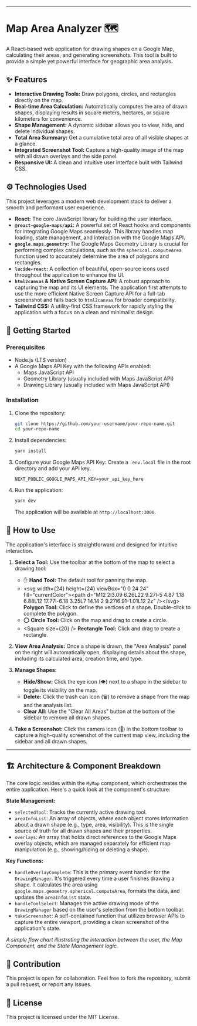 -----

# Map Area Analyzer 🗺️

A React-based web application for drawing shapes on a Google Map, calculating their areas, and generating screenshots. This tool is built to provide a simple yet powerful interface for geographic area analysis.

## ✨ Features

  * **Interactive Drawing Tools:** Draw polygons, circles, and rectangles directly on the map.
  * **Real-time Area Calculation:** Automatically computes the area of drawn shapes, displaying results in square meters, hectares, or square kilometers for convenience.
  * **Shape Management:** A dynamic sidebar allows you to view, hide, and delete individual shapes.
  * **Total Area Summary:** Get a cumulative total area of all visible shapes at a glance.
  * **Integrated Screenshot Tool:** Capture a high-quality image of the map with all drawn overlays and the side panel.
  * **Responsive UI:** A clean and intuitive user interface built with Tailwind CSS.

## ⚙️ Technologies Used

This project leverages a modern web development stack to deliver a smooth and performant user experience.

  * **React:** The core JavaScript library for building the user interface.
  * **`@react-google-maps/api`:** A powerful set of React hooks and components for integrating Google Maps seamlessly. This library handles map loading, state management, and interaction with the Google Maps API.
  * **`google.maps.geometry`:** The Google Maps Geometry Library is crucial for performing complex calculations, such as the `spherical.computeArea` function used to accurately determine the area of polygons and rectangles.
  * **`lucide-react`:** A collection of beautiful, open-source icons used throughout the application to enhance the UI.
  * **`html2canvas` & Native Screen Capture API:** A robust approach to capturing the map and its UI elements. The application first attempts to use the more efficient Native Screen Capture API for a full-tab screenshot and falls back to `html2canvas` for broader compatibility.
  * **Tailwind CSS:** A utility-first CSS framework for rapidly styling the application with a focus on a clean and minimalist design.

## 🚀 Getting Started

### Prerequisites

  * Node.js (LTS version)
  * A Google Maps API Key with the following APIs enabled:
      * Maps JavaScript API
      * Geometry Library (usually included with Maps JavaScript API)
      * Drawing Library (usually included with Maps JavaScript API)

### Installation

1.  Clone the repository:

    ```bash
    git clone https://github.com/your-username/your-repo-name.git
    cd your-repo-name
    ```

2.  Install dependencies:

    ```bash
    yarn install
    ```

3.  Configure your Google Maps API Key:
    Create a `.env.local` file in the root directory and add your API key.

    ```
    NEXT_PUBLIC_GOOGLE_MAPS_API_KEY=your_api_key_here
    ```

4.  Run the application:

    ```bash
    yarn dev
    ```

    The application will be available at `http://localhost:3000`.

## 🎨 How to Use

The application's interface is straightforward and designed for intuitive interaction.

1.  **Select a Tool:** Use the toolbar at the bottom of the map to select a drawing tool:

      * ✋ **Hand Tool:** The default tool for panning the map.
      * \<svg width={24} height={24} viewBox="0 0 24 24" fill="currentColor"\>\<path d="M12 2l3.09 6.26L22 9.27l-5 4.87 1.18 6.88L12 17.77l-6.18 3.25L7 14.14 2 9.27l6.91-1.01L12 2z" /\>\</svg\> **Polygon Tool:** Click to define the vertices of a shape. Double-click to complete the polygon.
      * ⭕ **Circle Tool:** Click on the map and drag to create a circle.
      * \<Square size={20} /\> **Rectangle Tool:** Click and drag to create a rectangle.

2.  **View Area Analysis:** Once a shape is drawn, the "Area Analysis" panel on the right will automatically open, displaying details about the shape, including its calculated area, creation time, and type.

3.  **Manage Shapes:**

      * **Hide/Show:** Click the eye icon (👁️) next to a shape in the sidebar to toggle its visibility on the map.
      * **Delete:** Click the trash can icon (🗑️) to remove a shape from the map and the analysis list.
      * **Clear All:** Use the "Clear All Areas" button at the bottom of the sidebar to remove all drawn shapes.

4.  **Take a Screenshot:** Click the camera icon (📸) in the bottom toolbar to capture a high-quality screenshot of the current map view, including the sidebar and all drawn shapes.

-----

## 🏗️ Architecture & Component Breakdown

The core logic resides within the `MyMap` component, which orchestrates the entire application. Here's a quick look at the component's structure:

**State Management:**

  * `selectedTool`: Tracks the currently active drawing tool.
  * `areaInfoList`: An array of objects, where each object stores information about a drawn shape (e.g., type, area, visibility). This is the single source of truth for all drawn shapes and their properties.
  * `overlays`: An array that holds direct references to the Google Maps overlay objects, which are managed separately for efficient map manipulation (e.g., showing/hiding or deleting a shape).

**Key Functions:**

  * `handleOverlayComplete`: This is the primary event handler for the `DrawingManager`. It's triggered every time a user finishes drawing a shape. It calculates the area using `google.maps.geometry.spherical.computeArea`, formats the data, and updates the `areaInfoList` state.
  * `handleToolSelect`: Manages the active drawing mode of the `DrawingManager` based on the user's selection from the bottom toolbar.
  * `takeScreenshot`: A self-contained function that utilizes browser APIs to capture the entire viewport, providing a clean screenshot of the application's state.

*A simple flow chart illustrating the interaction between the user, the Map Component, and the State Management logic.*

## 🤝 Contribution

This project is open for collaboration. Feel free to fork the repository, submit a pull request, or report any issues.

## 📝 License

This project is licensed under the MIT License.
